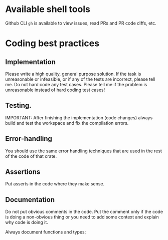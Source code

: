 # Available shell tools

Github CLI `gh` is available to view issues, read PRs and PR code diffs, etc.

# Coding best practices

## Implementation

Please write a high quality, general purpose solution. If the task is unreasonable or infeasible, or if any of the tests are incorrect, please tell me. Do not hard code any test cases. Please tell me if the problem is unreasonable instead of hard coding test cases!

## Testing. 

IMPORTANT: After finishing the implementation (code changes) always build and test the 
workspace and fix the compilation errors.

## Error-handling

You should use the same error handling techniques that are used in the rest of the code of that crate.

## Assertions

Put asserts in the code where they make sense.

## Documentation

Do not put obvious comments in the code. Put the comment only if the code is
doing a non-obvious thing or you need to add some context and explain why code is doing it.

Always document functions and types;

